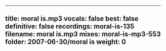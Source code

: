 
---
title: moral is.mp3
vocals: false
best: false
definitive: false
recordings: moral-is-135
filename: moral is.mp3
mixes: moral-is-mp3-553
folder: 2007-06-30/moral is
weight: 0
---
